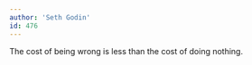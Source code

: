 ```yaml
---
author: 'Seth Godin'
id: 476
---
```


The cost of being wrong is less than the cost of doing nothing.
